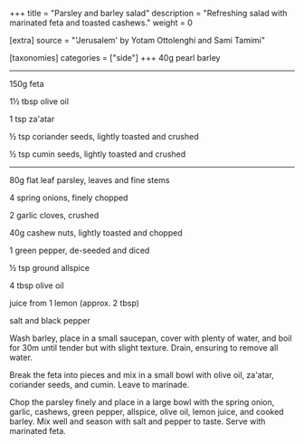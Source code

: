 +++
title = "Parsley and barley salad"
description = "Refreshing salad with marinated feta and toasted cashews."
weight = 0

[extra]
source = "'Jerusalem' by Yotam Ottolenghi and Sami Tamimi"

[taxonomies]
categories = ["side"]
+++
40g pearl barley

<hr>

150g feta

1½ tbsp olive oil

1 tsp za'atar

½ tsp coriander seeds, lightly toasted and crushed

½ tsp cumin seeds, lightly toasted and crushed

<hr>

80g flat leaf parsley, leaves and fine stems

4 spring onions, finely chopped

2 garlic cloves, crushed

40g cashew nuts, lightly toasted and chopped

1 green pepper, de-seeded and diced

½ tsp ground allspice

4 tbsp olive oil

juice from 1 lemon (approx. 2 tbsp)

salt and black pepper

<!-- sep -->
Wash barley, place in a small saucepan, cover with plenty of water, and boil for 30m until tender but with slight texture.
Drain, ensuring to remove all water.

Break the feta into pieces and mix in a small bowl with olive oil, za'atar, coriander seeds, and cumin.
Leave to marinade.

Chop the parsley finely and place in a large bowl with the spring onion, garlic, cashews, green pepper, allspice, olive oil, lemon juice, and cooked barley.
Mix well and season with salt and pepper to taste.
Serve with marinated feta.
